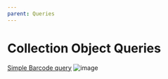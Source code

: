 ```yaml
---
parent: Queries
---
```


# Collection Object Queries

[Simple Barcode query](https://herb-rbge.specifycloud.org/specify/query/155/)
![image](https://user-images.githubusercontent.com/6713716/183643683-cf023aef-c68d-4679-9ac6-317659c0fe60.png)

